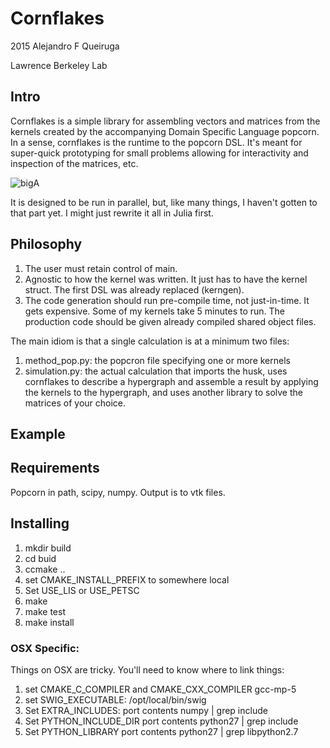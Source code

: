 Cornflakes
==========

2015 Alejandro F Queiruga

Lawrence Berkeley Lab

Intro
-----

Cornflakes is a simple library for assembling
vectors and matrices from the kernels created by the accompanying
Domain Specific Language popcorn. In a sense, cornflakes
is the runtime to the popcorn DSL.
It's meant for super-quick prototyping for small problems
allowing for interactivity and inspection of the matrices,
etc.

![bigA](
  http://latex.codecogs.com/gif.latex?\dpi{120}&space;\large&space;\mathbf{K}=\underset{\mathtt{edge}\in\mathcal{H}}&space;{\operatorname{\raisebox{-5pt}{\mbox{&space;\Huge&space;\textsf{\textbf{A}}}}}}&space;\mathbf{k}\left%28u\left[\mathtt{edge}\right]\right%29
  )

It is designed to be run in parallel, but, like many things,
I haven't gotten to that part yet. I might just rewrite it
all in Julia first.

Philosophy
----------

1. The user must retain control of main.
2. Agnostic to how the kernel was written. It just has to have
the kernel struct. The first DSL was already replaced (kerngen).
3. The code generation should run pre-compile time, not just-in-time.
It gets expensive. Some of my kernels take 5 minutes to run. The
production code should be given already compiled shared object files.

The main idiom is that a single calculation  is at a minimum two files:
1. method\_pop.py: the popcron file specifying one or more kernels
2. simulation.py: the actual calculation that imports the husk,
uses cornflakes to describe a hypergraph and assemble a result by
applying the kernels to the hypergraph, and uses another library
to solve the matrices of your choice.

Example
-------


Requirements
------------

Popcorn in path, scipy, numpy. Output is to vtk files.

Installing
--------

1. mkdir build
2. cd buid
3. ccmake ..
4. set CMAKE_INSTALL_PREFIX to somewhere local
5. Set USE_LIS or USE_PETSC
6. make
7. make test
8. make install

### OSX Specific:

Things on OSX are tricky. You'll need to know where to link things:

1. set CMAKE_C_COMPILER and CMAKE_CXX_COMPILER gcc-mp-5
2. set SWIG_EXECUTABLE:
/opt/local/bin/swig
3. Set EXTRA_INCLUDES:
port contents numpy | grep include
4. Set PYTHON_INCLUDE_DIR
port contents python27 | grep include
5. Set PYTHON_LIBRARY
port contents python27 | grep libpython2.7
